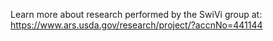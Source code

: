 Learn more about research performed by the SwiVi group at: https://www.ars.usda.gov/research/project/?accnNo=441144 
